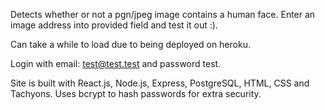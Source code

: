Detects whether or not a pgn/jpeg image contains a human face. Enter an image address into provided field and test it out :).

Can take a while to load due to being deployed on heroku.

Login with email: test@test.test and password test.

Site is built with React.js, Node.js, Express, PostgreSQL, HTML, CSS and Tachyons. Uses bcrypt to hash passwords for extra security.